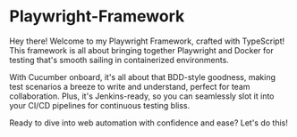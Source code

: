 # Playwright-Framework
Hey there! Welcome to my Playwright Framework, crafted with TypeScript! This framework is all about bringing together Playwright and Docker for testing that's smooth sailing in containerized environments. 

With Cucumber onboard, it's all about that BDD-style goodness, making test scenarios a breeze to write and understand, perfect for team collaboration. Plus, it's Jenkins-ready, so you can seamlessly slot it into your CI/CD pipelines for continuous testing bliss. 

Ready to dive into web automation with confidence and ease? 
Let's do this!
